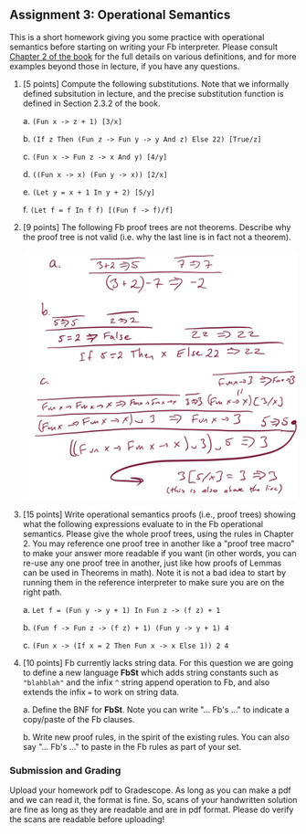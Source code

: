 ## Assignment 3: Operational Semantics

This is a short homework giving you some practice with operational semantics before starting on writing your Fb interpreter. Please consult [Chapter 2 of the book](http://pl.cs.jhu.edu/pl/book/book.pdf) for the full details on various definitions, and for more examples beyond those in lecture, if you have any questions.

1.  [5 points] Compute the following substitutions. Note that we informally defined subsitution in lecture, and the precise substitution function is defined in Section 2.3.2 of the book.

    a.  `(Fun x -> z + 1) [3/x]`

    b.  `(If z Then (Fun z -> Fun y -> y And z) Else 22) [True/z]`

    c.  `(Fun x -> Fun z -> x And y) [4/y]`

    d.  `((Fun x -> x) (Fun y -> x)) [2/x]`

    e.  `(Let y = x + 1 In y + 2) [5/y]`

    f.  `(Let f = f In f f) [(Fun f -> f)/f]`

2. [9 points] The following Fb proof trees are not theorems.  Describe why the proof tree is not valid (i.e. why the last line is in fact not a theorem).

    <img src="a3q2.jpg" width=500>

3.  [15 points] Write operational semantics proofs (i.e., proof trees) showing what the following expressions evaluate to in the Fb operational semantics. Please give the whole proof trees, using the rules in Chapter 2.  You may reference one proof tree in another like a "proof tree macro" to make your answer more readable if you want (in other words, you can re-use any one proof tree in another, just like how proofs of Lemmas can be used in Theorems in math).  Note it is not a bad idea to start by running them in the reference interpreter to make sure you are on the right path.

    a.  `Let f = (Fun y -> y + 1) In Fun z -> (f z) + 1`

    b.  `(Fun f -> Fun z -> (f z) + 1) (Fun y -> y + 1) 4`

    c.  `(Fun x -> (If x = 2 Then Fun x -> x Else 1)) 2 4`

4.  [10 points] Fb currently lacks string data.  For this question we are going to define a new language **FbSt** which adds string constants such as `"blahblah"` and the infix `^` string append operation to Fb, and also extends the infix `=` to work on string data.

    a. Define the BNF for **FbSt**.  Note you can write "... Fb's ..." to indicate a copy/paste of the Fb clauses.

    b. Write new proof rules, in the spirit of the existing rules.  You can also say "... Fb's ..." to paste in the Fb rules as part of your set.


### Submission and Grading

Upload your homework pdf to Gradescope. As long as you can make a pdf and we can read it, the format is fine.  So, scans of your handwritten solution are fine as long as they are readable and are in pdf format.  Please do verify the scans are readable before uploading!